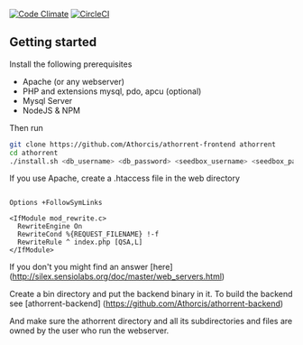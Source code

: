 [![Code Climate](https://codeclimate.com/github/Athorcis/athorrent-frontend/badges/gpa.svg)](https://codeclimate.com/github/Athorcis/athorrent-frontend)
[![CircleCI](https://dl.circleci.com/status-badge/img/gh/Athorcis/athorrent-frontend/tree/master.svg?style=shield)](https://dl.circleci.com/status-badge/redirect/gh/Athorcis/athorrent-frontend/tree/master)
## Getting started

Install the following prerequisites
- Apache (or any webserver)
- PHP and extensions mysql, pdo, apcu (optional)
- Mysql Server
- NodeJS & NPM

Then run
``` sh
git clone https://github.com/Athorcis/athorrent-frontend athorrent
cd athorrent
./install.sh <db_username> <db_password> <seedbox_username> <seedbox_password>
```

If you use Apache, create a .htaccess file in the web directory
``` htaccess

Options +FollowSymLinks

<IfModule mod_rewrite.c>
  RewriteEngine On
  RewriteCond %{REQUEST_FILENAME} !-f
  RewriteRule ^ index.php [QSA,L]
</IfModule>
```

If you don't you might find an answer [here] (http://silex.sensiolabs.org/doc/master/web_servers.html)

Create a bin directory and put the backend binary in it.
To build the backend see [athorrent-backend] (https://github.com/Athorcis/athorrent-backend)

And make sure the athorrent directory and all its subdirectories and files are owned by the user who run the webserver.

